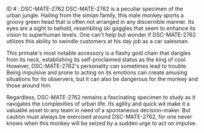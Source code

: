 ID # : DSC-MATE-2762
DSC-MATE-2762 is a peculiar specimen of the urban jungle. Hailing from the simian family, this male monkey sports a groovy green head that is often not arranged in any discernible manner. Its eyes are a sight to behold, resembling ski goggles that seem to enhance its vision to superhuman levels. One can't help but wonder if DSC-MATE-2762 utilizes this ability to swindle customers at his day job as a car salesman.

This primate's most notable accessory is a flashy gold chain that dangles from its neck, establishing its self-proclaimed status as the king of cool. However, DSC-MATE-2762's personality can sometimes lead to trouble. Being impulsive and prone to acting on its emotions can create amusing situations for its observers, but it can also be dangerous for the monkey and those around him.

Regardless, DSC-MATE-2762 remains a fascinating specimen to study as it navigates the complexities of urban life. Its agility and quick wit make it a valuable asset to any team in need of a spontaneous decision-maker. But caution must always be exercised around DSC-MATE-2762, for one never knows when this monkey will be seized by a sudden urge to act on impulse.